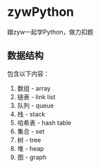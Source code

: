 # zywPython
跟zyw一起学Python，做力扣题

## 数据结构
包含以下内容：
1. 数组 - array
2. 链表 - link list
3. 队列 - queue
4. 栈 - stack
5. 哈希表 - hash table
6. 集合 - set
7. 树 - tree
8. 堆 - heap
9. 图 - graph